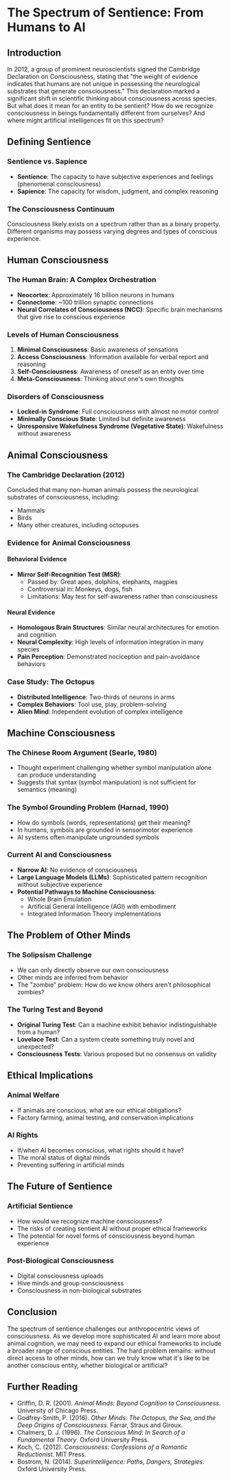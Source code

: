 # The Spectrum of Sentience: From Humans to AI

## Introduction

In 2012, a group of prominent neuroscientists signed the Cambridge Declaration on Consciousness, stating that "the weight of evidence indicates that humans are not unique in possessing the neurological substrates that generate consciousness." This declaration marked a significant shift in scientific thinking about consciousness across species. But what does it mean for an entity to be sentient? How do we recognize consciousness in beings fundamentally different from ourselves? And where might artificial intelligences fit on this spectrum?

## Defining Sentience

### Sentience vs. Sapience
- **Sentience**: The capacity to have subjective experiences and feelings (phenomenal consciousness)
- **Sapience**: The capacity for wisdom, judgment, and complex reasoning

### The Consciousness Continuum
Consciousness likely exists on a spectrum rather than as a binary property. Different organisms may possess varying degrees and types of conscious experience.

## Human Consciousness

### The Human Brain: A Complex Orchestration
- **Neocortex**: Approximately 16 billion neurons in humans
- **Connectome**: ~100 trillion synaptic connections
- **Neural Correlates of Consciousness (NCC)**: Specific brain mechanisms that give rise to conscious experience

### Levels of Human Consciousness
1. **Minimal Consciousness**: Basic awareness of sensations
2. **Access Consciousness**: Information available for verbal report and reasoning
3. **Self-Consciousness**: Awareness of oneself as an entity over time
4. **Meta-Consciousness**: Thinking about one's own thoughts

### Disorders of Consciousness
- **Locked-in Syndrome**: Full consciousness with almost no motor control
- **Minimally Conscious State**: Limited but definite awareness
- **Unresponsive Wakefulness Syndrome (Vegetative State)**: Wakefulness without awareness

## Animal Consciousness

### The Cambridge Declaration (2012)
Concluded that many non-human animals possess the neurological substrates of consciousness, including:
- Mammals
- Birds
- Many other creatures, including octopuses

### Evidence for Animal Consciousness

#### Behavioral Evidence
- **Mirror Self-Recognition Test (MSR)**:
  - Passed by: Great apes, dolphins, elephants, magpies
  - Controversial in: Monkeys, dogs, fish
  - Limitations: May test for self-awareness rather than consciousness

#### Neural Evidence
- **Homologous Brain Structures**: Similar neural architectures for emotion and cognition
- **Neural Complexity**: High levels of information integration in many species
- **Pain Perception**: Demonstrated nociception and pain-avoidance behaviors

### Case Study: The Octopus
- **Distributed Intelligence**: Two-thirds of neurons in arms
- **Complex Behaviors**: Tool use, play, problem-solving
- **Alien Mind**: Independent evolution of complex intelligence

## Machine Consciousness

### The Chinese Room Argument (Searle, 1980)
- Thought experiment challenging whether symbol manipulation alone can produce understanding
- Suggests that syntax (symbol manipulation) is not sufficient for semantics (meaning)

### The Symbol Grounding Problem (Harnad, 1990)
- How do symbols (words, representations) get their meaning?
- In humans, symbols are grounded in sensorimotor experience
- AI systems often manipulate ungrounded symbols

### Current AI and Consciousness
- **Narrow AI**: No evidence of consciousness
- **Large Language Models (LLMs)**: Sophisticated pattern recognition without subjective experience
- **Potential Pathways to Machine Consciousness**:
  - Whole Brain Emulation
  - Artificial General Intelligence (AGI) with embodiment
  - Integrated Information Theory implementations

## The Problem of Other Minds

### The Solipsism Challenge
- We can only directly observe our own consciousness
- Other minds are inferred from behavior
- The "zombie" problem: How do we know others aren't philosophical zombies?

### The Turing Test and Beyond
- **Original Turing Test**: Can a machine exhibit behavior indistinguishable from a human?
- **Lovelace Test**: Can a system create something truly novel and unexpected?
- **Consciousness Tests**: Various proposed but no consensus on validity

## Ethical Implications

### Animal Welfare
- If animals are conscious, what are our ethical obligations?
- Factory farming, animal testing, and conservation implications

### AI Rights
- If/when AI becomes conscious, what rights should it have?
- The moral status of digital minds
- Preventing suffering in artificial minds

## The Future of Sentience

### Artificial Sentience
- How would we recognize machine consciousness?
- The risks of creating sentient AI without proper ethical frameworks
- The potential for novel forms of consciousness beyond human experience

### Post-Biological Consciousness
- Digital consciousness uploads
- Hive minds and group consciousness
- Consciousness in non-biological substrates

## Conclusion

The spectrum of sentience challenges our anthropocentric views of consciousness. As we develop more sophisticated AI and learn more about animal cognition, we may need to expand our ethical frameworks to include a broader range of conscious entities. The hard problem remains: without direct access to other minds, how can we truly know what it's like to be another conscious entity, whether biological or artificial?

## Further Reading

- Griffin, D. R. (2001). *Animal Minds: Beyond Cognition to Consciousness*. University of Chicago Press.
- Godfrey-Smith, P. (2016). *Other Minds: The Octopus, the Sea, and the Deep Origins of Consciousness*. Farrar, Straus and Giroux.
- Chalmers, D. J. (1996). *The Conscious Mind: In Search of a Fundamental Theory*. Oxford University Press.
- Koch, C. (2012). *Consciousness: Confessions of a Romantic Reductionist*. MIT Press.
- Bostrom, N. (2014). *Superintelligence: Paths, Dangers, Strategies*. Oxford University Press.
